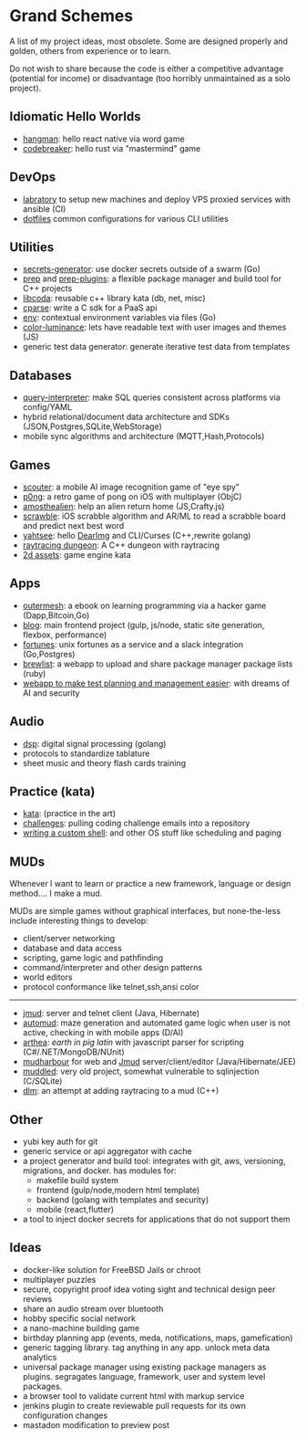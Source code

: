 # Grand Schemes

A list of my project ideas, most obsolete. Some are designed properly and golden, others from experience or to learn.

Do not wish to share because the code is either a competitive advantage (potential for income) or disadvantage (too horribly unmaintained as a solo project).

## Idiomatic Hello Worlds

* [hangman](https://github.com/ryjen/hangman): hello react native via word game 
* [codebreaker](https://github.com/ryjen/codebreaker): hello rust via "mastermind" game

## DevOps

* [labratory](https://github.com/ryjen/micrantha-labratory) to setup new machines and deploy VPS proxied services with ansible (CI)
* [dotfiles](https://github.com/ryjen/dotfiles) common configurations for various CLI utilities

## Utilities

* [secrets-generator](https://github.com/ryjen/secrets-generator): use docker secrets outside of a swarm (Go)
* [prep](https://github.com/ryjen/prep-cli) and [prep-plugins](https://github.com/ryjen/prep-plugins): a flexible package manager and build tool for C++ projects
* [libcoda](https://github.com/ryjen/libcoda): reusable c++ library kata (db, net, misc)
* [cparse](https://github.com/ryjen/cparse): write a C sdk for a PaaS api
* [env](https://github.com/ryjen/env): contextual environment variables via files (Go)
* [color-luminance](https://github.com/ryjen/color-luminance): lets have readable text with user images and themes (JS)
* generic test data generator: generate iterative test data from templates

## Databases

* [query-interpreter](https://github.com/ryjen/query-interpreter): make SQL queries consistent across platforms via config/YAML
* hybrid relational/document data architecture and SDKs (JSON,Postgres,SQLite,WebStorage)
* mobile sync algorithms and architecture (MQTT,Hash,Protocols)

## Games

* [scouter](https://github.com/ryjen/scouter): a mobile AI image recognition game of "eye spy"
* [p0ng](https://github.com/ryjen/p0ng): a retro game of pong on iOS with multiplayer (ObjC)
* [amosthealien](https://github.com/ryjen/amosthealien): help an alien return home (JS,Crafty.js)
* [scrawble](https://github.com/ryjen/scrawble): iOS scrabble algorithm and AR/ML to read a scrabble board and predict next best word
* [yahtsee](https://github.com/ryjen/yahtsee): hello [DearImg](https://github.com/ocornut/imgui) and CLI/Curses (C++,rewrite golang)
* [raytracing dungeon](https://github.com/ryjen/lost-cause): A C++ dungeon with raytracing
* [2d assets](https://github.com/ryjen/game-assets): game engine kata

## Apps

* [outermesh](https://outermesh.micrantha.com): a ebook on learning programming via a hacker game (Dapp,Bitcoin,Go)
* [blog](https://ryjen.github.io): main frontend project (gulp, js/node, static site generation, flexbox, performance)
* [fortunes](https://fortunes.micrantha.com): unix fortunes as a service and a slack integration (Go,Postgres)
* [brewlist](https://github.com/ryjen/brewlist): a webapp to upload and share package manager package lists (ruby)
* [webapp to make test planning and management easier](https://testmanship.com): with dreams of AI and security

## Audio

* [dsp](https://github.com/ryjen/dsp): digital signal processing (golang)
* protocols to standardize tablature
* sheet music and theory flash cards training

## Practice (kata)

* [kata](https://github.com/ryjen/kata): (practice in the art)
* [challenges](https://github.com/ryjen/challenges): pulling coding challenge emails into a repository
* [writing a custom shell](https://github.com/ryjen/os/tree/master/shell): and other OS stuff like scheduling and paging

## MUDs

Whenever I want to learn or practice a new framework, language or design method.... I make a mud.

MUDs are simple games without graphical interfaces, but none-the-less include interesting things to develop:

* client/server networking
* database and data access
* scripting, game logic and pathfinding
* command/interpreter and other design patterns
* world editors
* protocol conformance like telnet,ssh,ansi color

---

* [jmud](https://github.com/ryjen/jmud): server and telnet client (Java, Hibernate)
* [automud](https://github.com/ryjen/automud): maze generation and automated game logic when user is not active, checking in with mobile apps (D/AI)
* [arthea](https://github.com/ryjen/arthea): *earth in pig latin* with javascript parser for scripting (C#/.NET/MongoDB/NUnit)
* [mudharbour](https://github.com/ryjen/mudharbour) for web and [Jmud](https://github.com/ryjen/jmud) server/client/editor (Java/Hibernate/JEE)
* [muddled](https://github.com/ryjen/muddled): very old project, somewhat vulnerable to sqlinjection (C/SQLite)
* [dlm](https://github.com/ryjen/lost-cause): an attempt at adding raytracing to a mud (C++)

## Other

* yubi key auth for git
* generic service or api aggregator with cache
* a project generator and build tool:  integrates with git, aws, versioning, migrations, and docker.  has modules for:
    - makefile build system
    - frontend (gulp/node,modern html template)
    - backend (golang with templates and security)
    - mobile (react,flutter)
* a tool to inject docker secrets for applications that do not support them

## Ideas

* docker-like solution for FreeBSD Jails or chroot
* multiplayer puzzles
* secure, copyright proof idea voting sight and technical design peer reviews
* share an audio stream over bluetooth
* hobby specific social network
* a nano-machine building game
* birthday planning app (events, meda, notifications, maps, gamefication)
* generic tagging library.  tag anything in any app.  unlock meta data analytics
* universal package manager using existing package managers as plugins.  segragates language, framework, user and system level packages.
* a browser tool to validate current html with markup service
* jenkins plugin to create reviewable pull requests for its own configuration changes
* mastadon modification to preview post
